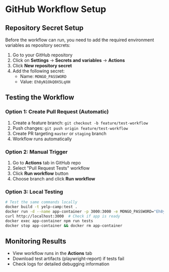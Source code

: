 # GitHub Workflow Setup

## Repository Secret Setup

Before the workflow can run, you need to add the required environment variables as repository secrets:

1. Go to your GitHub repository
2. Click on **Settings** → **Secrets and variables** → **Actions**
3. Click **New repository secret**
4. Add the following secret:
   - Name: `MONGO_PASSWORD`
   - Value: `Eh8yN1OkQ0X5LqXH`

## Testing the Workflow

### Option 1: Create Pull Request (Automatic)
1. Create a feature branch: `git checkout -b feature/test-workflow`
2. Push changes: `git push origin feature/test-workflow`
3. Create PR targeting `master` or `staging` branch
4. Workflow runs automatically

### Option 2: Manual Trigger
1. Go to **Actions** tab in GitHub repo
2. Select "Pull Request Tests" workflow
3. Click **Run workflow** button
4. Choose branch and click **Run workflow**

### Option 3: Local Testing
```bash
# Test the same commands locally
docker build -t yelp-camp:test .
docker run -d --name app-container -p 3000:3000 -e MONGO_PASSWORD="Eh8yN1OkQ0X5LqXH" yelp-camp:test
curl http://localhost:3000  # Check if app is ready
docker exec app-container npm run tests
docker stop app-container && docker rm app-container
```

## Monitoring Results

- View workflow runs in the **Actions** tab
- Download test artifacts (playwright-report) if tests fail
- Check logs for detailed debugging information